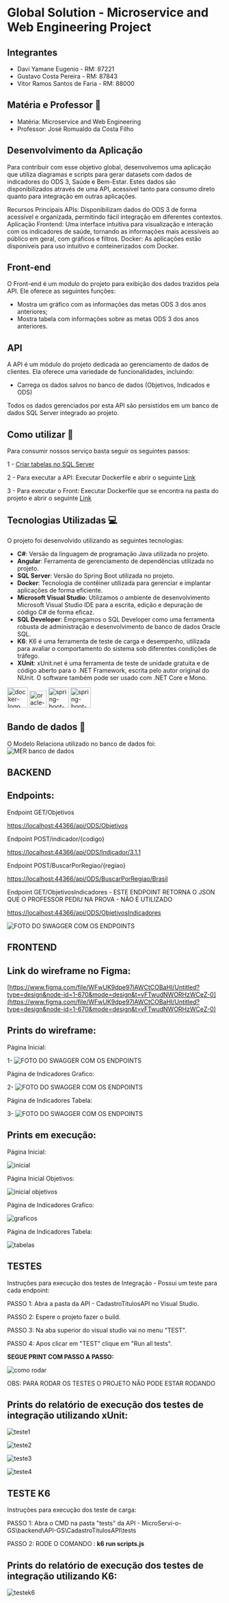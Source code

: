 #  Global Solution - Microservice and Web Engineering Project

## Integrantes 
- Davi Yamane Eugenio - RM: 87221
- Gustavo Costa Pereira - RM: 87843
- Vitor Ramos Santos de Faria - RM: 88000

## Matéria e Professor 📖
- Matéria: Microservice and Web Engineering
- Professor: José Romualdo da Costa Filho
  
## Desenvolvimento da Aplicação
Para contribuir com esse objetivo global, desenvolvemos uma aplicação que utiliza diagramas e scripts para gerar datasets com dados de indicadores do ODS 3, Saúde e Bem-Estar. Estes dados são disponibilizados através de uma API, acessível tanto para consumo direto quanto para integração em outras aplicações.

Recursos Principais
APIs: Disponibilizam dados do ODS 3 de forma acessível e organizada, permitindo fácil integração em diferentes contextos.
Aplicação Frontend: Uma interface intuitiva para visualização e interação com os indicadores de saúde, tornando as informações mais acessíveis ao público em geral, com gráficos e filtros.
Docker: As aplicações estão disponíveis para uso intuitivo e conteinerizados com Docker.

## Front-end
O Front-end é um modulo do projeto para exibição dos dados trazidos pela API. Ele oferece as seguintes funções:

- Mostra um gráfico com as informações das metas ODS 3 dos anos anteriores;
- Mostra tabela com informações sobre as metas ODS 3 dos anos anteriores.

## API 
A API é um módulo do projeto dedicada ao gerenciamento de dados de clientes. Ela oferece uma variedade de funcionalidades, incluindo:

- Carrega os dados salvos no banco de dados (Objetivos, Indicados e ODS)
  
Todos os dados gerenciados por esta API são persistidos em um banco de dados SQL Server integrado ao projeto.

## Como utilizar 📄
Para consumir nossos serviço basta seguir os seguintes passos:

1 - [Criar tabelas no SQL Server](https://github.com/DaviYEugenio/MicroServi-o-GS/tree/main/BD)

2 - Para executar a API: Executar Dockerfile e abrir o seguinte [Link](https://localhost:44366/swagger/index.html)

3 - Para executar o Front: Executar Dockerfile que se encontra na pasta do projeto e abrir o seguinte [Link](http://localhost:4200/#/)

## Tecnologias Utilizadas 💻
O projeto foi desenvolvido utilizando as seguintes tecnologias:
- **C#**: Versão da linguagem de programação Java utilizada no projeto.
- **Angular**: Ferramenta de gerenciamento de dependências utilizada no projeto.
- **SQL Server**: Versão do Spring Boot utilizada no projeto.
- **Docker**: Tecnologia de contêiner utilizada para gerenciar e implantar aplicações de forma eficiente.
- **Microsoft Visual Studio**: Utilizamos o ambiente de desenvolvimento Microsoft Visual Studio IDE para a escrita, edição e depuração de código C# de forma eficaz.
- **SQL Developer**: Empregamos o SQL Developer como uma ferramenta robusta de administração e desenvolvimento de banco de dados Oracle SQL.
- **K6**: K6 é uma ferramenta de teste de carga e desempenho, utilizada para avaliar o comportamento do sistema sob diferentes condições de tráfego.
- **XUnit**: xUnit.net é uma ferramenta de teste de unidade gratuita e de código aberto para o .NET Framework, escrita pelo autor original do NUnit. O software também pode ser usado com .NET Core e Mono.

<p display="inline-block">
  <img width="48" src="https://github.com/FIAP20233SIS/Cliente/assets/98359422/47409cfd-cfa8-4139-a78b-15592d7771bf" alt="docker-logo"/>
  <img width="40" src="https://upload.wikimedia.org/wikipedia/en/thumb/6/68/Oracle_SQL_Developer_logo.svg/1200px-Oracle_SQL_Developer_logo.svg.png" alt="oracle-database-logo"/>
  <img width="48" src="https://uxwing.com/wp-content/themes/uxwing/download/brands-and-social-media/postman-icon.png" alt="spring-boot-logo"/>
  <img width="48" src="https://swimburger.net/media/fbqnp2ie/azure.svg" alt="spring-boot-logo"/>  
</p>

## Bando de dados 🎲
O Modelo Relaciona utilizado no banco de dados foi: 
![MER banco de dados](BD/MER.png)

## BACKEND
 ## Endpoints:
Endpoint GET/Objetivos

[https://localhost:44366/api/ODS/Objetivos](https://localhost:44366/api/ODS/Objetivos)

Endpoint POST/indicador/{codigo}

[https://localhost:44366/api/ODS/Indicador/3.1.1](https://localhost:44366/api/ODS/Indicador/3.1.1)

Endpoint POST/BuscarPorRegiao/{regiao}

[https://localhost:44366/api/ODS/BuscarPorRegiao/Brasil](https://localhost:44366/api/ODS/BuscarPorRegiao/Brasil)

Endpoint GET/ObjetivosIndicadores - ESTE ENDPOINT RETORNA O JSON QUE O PROFESSOR PEDIU NA PROVA - NÃO É UTILIZADO

[https://localhost:44366/api/ODS/ObjetivosIndicadores](https://localhost:44366/api/ODS/ObjetivosIndicadores)


![FOTO DO SWAGGER COM OS ENDPOINTS](API-GS/PrintSwagger.jpg)

## FRONTEND
 ## Link do wireframe no Figma:  
 
 [https://www.figma.com/file/WFwUK9dpe97lAWCtCOBaHI/Untitled?type=design&node-id=1-670&mode=design&t=vFTwudNWORHzWCeZ-0](https://www.figma.com/file/WFwUK9dpe97lAWCtCOBaHI/Untitled?type=design&node-id=1-670&mode=design&t=vFTwudNWORHzWCeZ-0)
 
 ## Prints do wireframe:
Página Inicial:


1- ![FOTO DO SWAGGER COM OS ENDPOINTS](prints/wireframe/home.png)

Página de Indicadores Grafico:


2- ![FOTO DO SWAGGER COM OS ENDPOINTS](prints/wireframe/grafico.png)

Página de Indicadores Tabela:


3- ![FOTO DO SWAGGER COM OS ENDPOINTS](prints/wireframe/tabela.png)

## Prints em execução:
Página Inicial:

![inicial](prints/execucao/inicial.jpg)

Página Inicial Objetivos:


![inicial objetivos](prints/execucao/inicialObjetivos.jpg)

Página de Indicadores Grafico:

![graficos](prints/execucao/graficos.jpg)

Página de Indicadores Tabela:

![tabelas](prints/execucao/tabelas.jpg)

## TESTES

Instruções para execução dos testes de Integração - Possui um teste para cada endpoint:

PASSO 1: Abra a pasta da API - CadastroTitulosAPI no Visual Studio.

PASSO 2: Espere o projeto fazer o build.

PASSO 3: Na aba superior do visual studio vai no menu "TEST".

PASSO 4: Apos clicar em "TEST" clique em "Run all tests".


**SEGUE PRINT COM PASSO A PASSO:**


![como rodar](prints/testes/XUnit/comorodar.jfif)

OBS: PARA RODAR OS TESTES O PROJETO NÃO PODE ESTAR RODANDO

## Prints do relatório de execução dos testes de integração utilizando xUnit:

![teste1](prints/testes/XUnit/teste1.jfif)

![teste2](prints/testes/XUnit/teste2.jfif)

![teste3](prints/testes/XUnit/teste3.jfif)

![teste4](prints/testes/XUnit/teste4.jfif)


## TESTE K6

Instruções para execução dos teste de carga:

PASSO 1: Abra o CMD na pasta "tests" da API - MicroServi-o-GS\backend\API-GS\CadastroTitulosAPI\tests

PASSO 2: RODE O COMANDO : **k6 run scripts.js**



## Prints do relatório de execução dos testes de integração utilizando K6:

![testek6](prints/testes/K6/k6teste.png)












































































































































































































































































































































































































































































































































































































































































































































































































































































































































































































































































































































































































 
